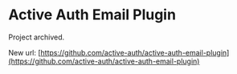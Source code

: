 # Active Auth Email Plugin

Project archived.

New url: [https://github.com/active-auth/active-auth-email-plugin](https://github.com/active-auth/active-auth-email-plugin)
